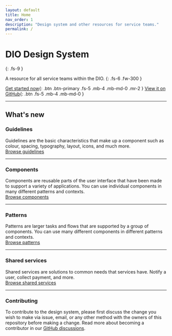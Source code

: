 ```yaml
---
layout: default
title: Home
nav_order: 1
description: "Design system and other resources for service teams."
permalink: /
---
```


# DIO Design System
{: .fs-9 }

A resource for all service teams within the DIO.
{: .fs-6 .fw-300 }

[Get started now](https://twjeffery.github.io/DIO-test-2/docs/get-started){: .btn .btn-primary .fs-5 .mb-4 .mb-md-0 .mr-2 } [View it on GitHub](https://ui-components.alpha.alberta.ca/?path=/story/react_react-components-callout--variants){: .btn .fs-5 .mb-4 .mb-md-0 }

---

## What's new

### Guidelines

Guidelines are the basic characteristics that make up a component such as colour, spacing, typography, layout, icons, and much more.
<br>
[Browse guidelines]()

---

### Components

Components are reusable parts of the user interface that have been made to support a variety of applications. You can use individual components in many different patterns and contexts.
<br>
[Browse components]()

---

### Patterns

Patterns are larger tasks and flows that are supported by a group of components. You can use many different components in different patterns and contexts.
<br>
[Browse patterns]()

---

### Shared services

Shared services are solutions to common needs that services have. Notify a user, collect payment, and more.
<br>
[Browse shared services]()

---

### Contributing

To contribute to the design system, please first discuss the change you wish to make via issue, email, or any other method with the owners of this repository before making a change. Read more about becoming a contributor in our [GitHub discussions]().
